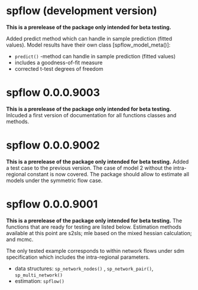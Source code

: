 # spflow (development version)

**This is a prerelease of the package only intended for beta testing.**

Added predict method which can handle in sample prediction (fitted values).
Model results have their own class [spflow_model_meta()]:
+ `predict()` -method can handle in sample prediction (fitted values)
+ includes a goodness-of-fit measure
+ corrected t-test degrees of freedom

# spflow 0.0.0.9003

**This is a prerelease of the package only intended for beta testing.**
Inlcuded a first version of documentation for all functions classes and methods.

# spflow 0.0.0.9002

**This is a prerelease of the package only intended for beta testing.**
Added a test case to the previous version.
The case of model 2 without the intra-regional constant is now covered.
The package should allow to estimate all models under the symmetric flow case.

# spflow 0.0.0.9001

**This is a prerelease of the package only intended for beta testing.**
The functions that are ready for testing are listed below.
Estimation methods available at this point are s2sls; mle based on the mixed hessian calculation; and mcmc.

The only tested example corresponds to within network flows under sdm specification which includes the intra-regional parameters. 

+ data structures: `sp_network_nodes()` , `sp_network_pair()`, `sp_multi_network()`
+ estimation: `spflow()`
